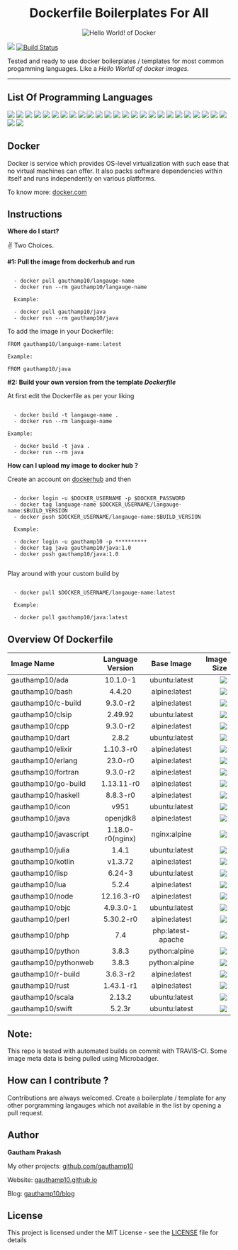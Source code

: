<h1 align="center">Dockerfile Boilerplates For All</h1>

<p align="center">
  <img src="https://i.imgur.com/MvsT3qI.png" alt="Hello World! of Docker"/>
</p>

<a href="https://travis-ci.com/gauthamp10/dockerfile-boilerplates"><img src="https://img.icons8.com/color/48/000000/travis-ci.png"/></a> [![Build Status](https://travis-ci.com/gauthamp10/dockerfile-boilerplates.svg?token=GyGbkGV9nLfsTamsNpS4&branch=master)](https://travis-ci.com/gauthamp10/dockerfile-boilerplates)

Tested and ready to use docker boilerplates / templates for most common progamming languages. Like a *Hello World! of docker images.*



---

## __List Of Programming Languages__

[![](https://img.shields.io/badge/ada-%20-blue)](https://img.shields.io/badge/ada-%20-blue) [![](https://img.shields.io/badge/bash-%20-blue)](https://img.shields.io/badge/bash-%20-blue) [![](https://img.shields.io/badge/C-%20-blue)](https://img.shields.io/badge/C-%20-blue) [![](https://img.shields.io/badge/CommonLisp-%20-blue)](https://img.shields.io/badge/CommonLisp-%20-blue) [![](https://img.shields.io/badge/cpp-%20-blue)](https://img.shields.io/badge/cpp-%20-blue) [![](https://img.shields.io/badge/dart-%20-blue)](https://img.shields.io/badge/dart-%20-blue) [![](https://img.shields.io/badge/elixir-%20-blue)](https://img.shields.io/badge/elixir-%20-blue) [![](https://img.shields.io/badge/erlang-%20-blue)](https://img.shields.io/badge/erlang-%20-blue) [![](https://img.shields.io/badge/fortran-%20-blue)](https://img.shields.io/badge/fortran-%20-blue) [![](https://img.shields.io/badge/go-%20-blue)](https://img.shields.io/badge/go-%20-blue) [![](https://img.shields.io/badge/haskell-%20-blue)](https://img.shields.io/badge/haskell-%20-blue) [![](https://img.shields.io/badge/icon-%20-blue)](https://img.shields.io/badge/icon-%20-blue) [![](https://img.shields.io/badge/java-%20-blue)](https://img.shields.io/badge/java-%20-blue) [![](https://img.shields.io/badge/javascript-%20-blue)](https://img.shields.io/badge/javascript-%20-blue) [![](https://img.shields.io/badge/julia-%20-blue)](https://img.shields.io/badge/julia-%20-blue) [![](https://img.shields.io/badge/kotlin-%20-blue)](https://img.shields.io/badge/kotlin-%20-blue) [![](https://img.shields.io/badge/lisp-%20-blue)](https://img.shields.io/badge/lisp-%20-blue) [![](https://img.shields.io/badge/lua-%20-blue)](https://img.shields.io/badge/lua-%20-blue) [![](https://img.shields.io/badge/node-%20-blue)](https://img.shields.io/badge/node-%20-blue) [![](https://img.shields.io/badge/objectiveC-%20-blue)](https://img.shields.io/badge/objectiveC-%20-blue) [![](https://img.shields.io/badge/perl-%20-blue)](https://img.shields.io/badge/perl-%20-blue) [![](https://img.shields.io/badge/php-%20-blue)](https://img.shields.io/badge/php-%20-blue) [![](https://img.shields.io/badge/python-%20-blue)](https://img.shields.io/badge/python-%20-blue) [![](https://img.shields.io/badge/R-%20-blue)](https://img.shields.io/badge/R-%20-blue) [![](https://img.shields.io/badge/rust-%20-blue)](https://img.shields.io/badge/rust-%20-blue) [![](https://img.shields.io/badge/scala-%20-blue)](https://img.shields.io/badge/scala-%20-blue) [![](https://img.shields.io/badge/swift-%20-blue)](https://img.shields.io/badge/swift-%20-blue) 

## __Docker__

Docker is service which provides OS-level virtualization with such ease that no virtual machines can offer. It also packs software dependencies within itself and runs independently on various platforms.

To know more: [docker.com](https://www.docker.com/)


## __Instructions__

__Where do I start?__

✌️ Two Choices.

__#1: Pull the image from dockerhub and run__

```

  - docker pull gauthamp10/langauge-name
  - docker run --rm gauthamp10/langauge-name

  Example:

  - docker pull gauthamp10/java
  - docker run --rm gauthamp10/java

```
To add the image in your Dockerfile:

```
FROM gauthamp10/language-name:latest

Example:

FROM gauthamp10/java

```

__#2: Build your own version from the template *Dockerfile*__

At first edit the Dockerfile as per your liking 

```

  - docker build -t langauge-name .
  - docker run --rm language-name

Example:

  - docker build -t java .
  - docker run --rm java

```

__How can I upload my image to docker hub ?__

Create an account on [dockerhub](https://hub.docker.com/) and then

```

  - docker login -u $DOCKER_USERNAME -p $DOCKER_PASSWORD
  - docker tag language-name $DOCKER_USERNAME/langauge-name:$BUILD_VERSION
  - docker push $DOCKER_USERNAME/langauge-name:$BUILD_VERSION

  Example:

  - docker login -u gauthamp10 -p **********
  - docker tag java gauthamp10/java:1.0
  - docker push gauthamp10/java:1.0


```

Play around with your custom build by

```

  - docker pull $DOCKER_USERNAME/langauge-name:latest

  Example:

  - docker pull gauthamp10/java:latest

```

## __Overview Of Dockerfile__

| Image Name       |    Language Version    |     Base Image    |                                                                                                        Image Size |
| :--------------- | :--------------: | :---------------: | ----------------------------------------------------------------------------------------------------------------: |
| gauthamp10/ada        |     10.1.0-1     |   ubuntu:latest   |             [![](https://img.shields.io/badge/size-492MB-orange)](https://img.shields.io/badge/size-492MB-orange) |
| gauthamp10/bash       |      4.4.20      |   alpine:latest   | [![](https://img.shields.io/badge/size-5.61MB-brightgreen)](https://img.shields.io/badge/size-5.61MB-brightgreen) |
| gauthamp10/c-build          |     9.3.0-r2     |   alpine:latest   |             [![](https://img.shields.io/badge/size-181MB-yellow)](https://img.shields.io/badge/size-181MB-yellow) |
| gauthamp10/clsip      |      2.49.92     |   ubuntu:latest   |   [![](https://img.shields.io/badge/size-130MB-yellowgreen)](https://img.shields.io/badge/size-130MB-yellowgreen) |
| gauthamp10/cpp        |     9.3.0-r2     |   alpine:latest   |             [![](https://img.shields.io/badge/size-181MB-yellow)](https://img.shields.io/badge/size-181MB-yellow) |
| gauthamp10/dart       |       2.8.2      |   ubuntu:latest   |                   [![](https://img.shields.io/badge/size-628MB-red)](https://img.shields.io/badge/size-628MB-red) |
| gauthamp10/elixir     |     1.10.3-r0    |   alpine:latest   |     [![](https://img.shields.io/badge/size-40MB-brightgreen)](https://img.shields.io/badge/size-40MB-brightgreen) |
| gauthamp10/erlang     |      23.0-r0     |   alpine:latest   | [![](https://img.shields.io/badge/size-18.4MB-brightgreen)](https://img.shields.io/badge/size-18.4MB-brightgreen) |
| gauthamp10/fortran    |     9.3.0-r2     |   alpine:latest   |             [![](https://img.shields.io/badge/size-210MB-yellow)](https://img.shields.io/badge/size-210MB-yellow) |
| gauthamp10/go-build         |    1.13.11-r0    |   alpine:latest   |             [![](https://img.shields.io/badge/size-419MB-orange)](https://img.shields.io/badge/size-419MB-orange) |
| gauthamp10/haskell    |     8.8.3-r0     |   alpine:latest   |                 [![](https://img.shields.io/badge/size-1.08GB-red)](https://img.shields.io/badge/size-1.08GB-red) |
| gauthamp10/icon       |       v951       |   ubuntu:latest   |   [![](https://img.shields.io/badge/size-119MB-yellowgreen)](https://img.shields.io/badge/size-119MB-yellowgreen) |
| gauthamp10/java       |     openjdk8     |   alpine:latest   |   [![](https://img.shields.io/badge/size-123MB-yellowgreen)](https://img.shields.io/badge/size-123MB-yellowgreen) |
| gauthamp10/javascript | 1.18.0-r0(nginx) |    nginx:alpine   | [![](https://img.shields.io/badge/size-19.9MB-brightgreen)](https://img.shields.io/badge/size-19.9MB-brightgreen) |
| gauthamp10/julia      |       1.4.1      |   ubuntu:latest   |             [![](https://img.shields.io/badge/size-469MB-orange)](https://img.shields.io/badge/size-469MB-orange) |
| gauthamp10/kotlin     |      v1.3.72     |   alpine:latest   |           [![](https://img.shields.io/badge/size-362MB-orange)](https://img.shields.io/badge/size-326MB-orange) |
| gauthamp10/lisp       |      6.24-3      |   ubuntu:latest   |   [![](https://img.shields.io/badge/size-130MB-yellowgreen)](https://img.shields.io/badge/size-130MB-yellowgreen) |
| gauthamp10/lua        |       5.2.4      |   alpine:latest   | [![](https://img.shields.io/badge/size-6.32MB-brightgreen)](https://img.shields.io/badge/size-6.32MB-brightgreen) |
| gauthamp10/node       |    12.16.3-r0    |   alpine:latest   | [![](https://img.shields.io/badge/size-37.4MB-brightgreen)](https://img.shields.io/badge/size-37.4MB-brightgreen) |
| gauthamp10/objc       |     4.9.3.0-1    |   ubuntu:latest   |                   [![](https://img.shields.io/badge/size-917MB-red)](https://img.shields.io/badge/size-917MB-red) |
| gauthamp10/perl       |     5.30.2-r0    |   alpine:latest   | [![](https://img.shields.io/badge/size-39.8MB-brightgreen)](https://img.shields.io/badge/size-39.8MB-brightgreen) |
| gauthamp10/php        |        7.4       | php:latest-apache |             [![](https://img.shields.io/badge/size-414MB-orange)](https://img.shields.io/badge/size-414MB-orange) |
| gauthamp10/python     |       3.8.3      |   python:alpine   |   [![](https://img.shields.io/badge/size-113MB-yellowgreen)](https://img.shields.io/badge/size-113MB-yellowgreen) |
| gauthamp10/pythonweb  |       3.8.3      |   python:alpine   |   [![](https://img.shields.io/badge/size-118MB-yellowgreen)](https://img.shields.io/badge/size-118MB-yellowgreen) |
| gauthamp10/r-build          |     3.6.3-r2     |   alpine:latest   |   [![](https://img.shields.io/badge/size-122MB-yellowgreen)](https://img.shields.io/badge/size-122MB-yellowgreen) |
| gauthamp10/rust       |     1.43.1-r1    |   alpine:latest   |                   [![](https://img.shields.io/badge/size-611MB-red)](https://img.shields.io/badge/size-611MB-red) |
| gauthamp10/scala      |      2.13.2      |   ubuntu:latest   |                   [![](https://img.shields.io/badge/size-562MB-red)](https://img.shields.io/badge/size-562MB-red) |
| gauthamp10/swift      |      5.2.3r      |   ubuntu:latest   |                 [![](https://img.shields.io/badge/size-2.39GB-red)](https://img.shields.io/badge/size-2.39GB-red) |



## __Note:__ 

This repo is tested with automated builds on commit with TRAVIS-CI. Some image meta data is being pulled using Microbadger.

## __How can I contribute__ ?

Contributions are always welcomed. Create a boilerplate / template for any other porgramming langauges which not available in the list by opening a pull request.

## __Author__

 **Gautham Prakash**
 
  My other projects: [github.com/gauthamp10](https://github.com/gauthamp10)

  Website: [gauthamp10.github.io](https://gauthamp10.github.io)

  Blog: [gauthamp10/blog](https://gauthamp10.github.io/blog)

## __License__  

This project is licensed under the MIT License - see the [LICENSE](LICENSE) file for details

